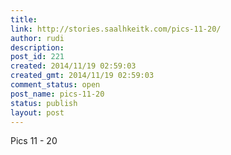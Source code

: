 ```yaml
---
title: 
link: http://stories.saalhkeitk.com/pics-11-20/
author: rudi
description: 
post_id: 221
created: 2014/11/19 02:59:03
created_gmt: 2014/11/19 02:59:03
comment_status: open
post_name: pics-11-20
status: publish
layout: post
---
```



Pics 11 - 20